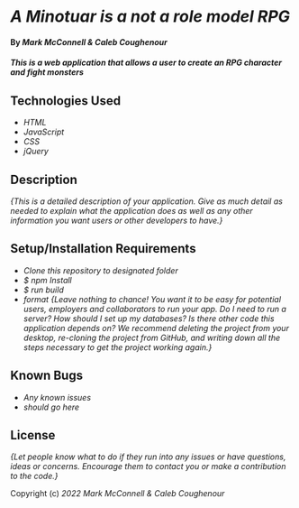  # _A Minotuar is a not a role model RPG_
#### By _**Mark McConnell & Caleb Coughenour**_
#### _This is a web application that allows a user to create an RPG character and fight monsters_
## Technologies Used
* _HTML_
* _JavaScript_
* _CSS_
* _jQuery_
## Description
_{This is a detailed description of your application. Give as much detail as needed to explain what the application does as well as any other information you want users or other developers to have.}_
## Setup/Installation Requirements
* _Clone this repository to designated folder_
* _$ npm Install_
* _$ run build_
* _format_
_{Leave nothing to chance! You want it to be easy for potential users, employers and collaborators to run your app. Do I need to run a server? How should I set up my databases? Is there other code this application depends on? We recommend deleting the project from your desktop, re-cloning the project from GitHub, and writing down all the steps necessary to get the project working again.}_
## Known Bugs

* _Any known issues_
* _should go here_

## License

_{Let people know what to do if they run into any issues or have questions, ideas or concerns. Encourage them to contact you or make a contribution to the code.}_

Copyright (c) _2022_ _Mark McConnell & Caleb Coughenour_
